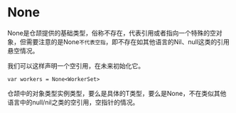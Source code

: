 # None

None是仓颉提供的基础类型，俗称不存在，代表引用或者指向一个特殊的空对象，但需要注意的是None`不代表空指`，即不存在如其他语言的Nil、null这类的引用悬空情况。

我们可以这样声明一个空引用，在未来初始化它。

`var workers = None<WorkerSet>`

仓颉中的对象类型实例类型，要么是具体的T类型，要么是None<T>，不在类似其他语言中的null/nil之类的空引用，空指针的情况。